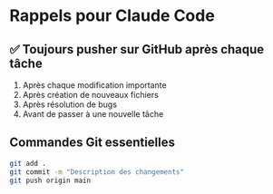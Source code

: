 # Rappels pour Claude Code

## ✅ Toujours pusher sur GitHub après chaque tâche

1. Après chaque modification importante
2. Après création de nouveaux fichiers
3. Après résolution de bugs
4. Avant de passer à une nouvelle tâche

## Commandes Git essentielles
```bash
git add .
git commit -m "Description des changements"
git push origin main
```